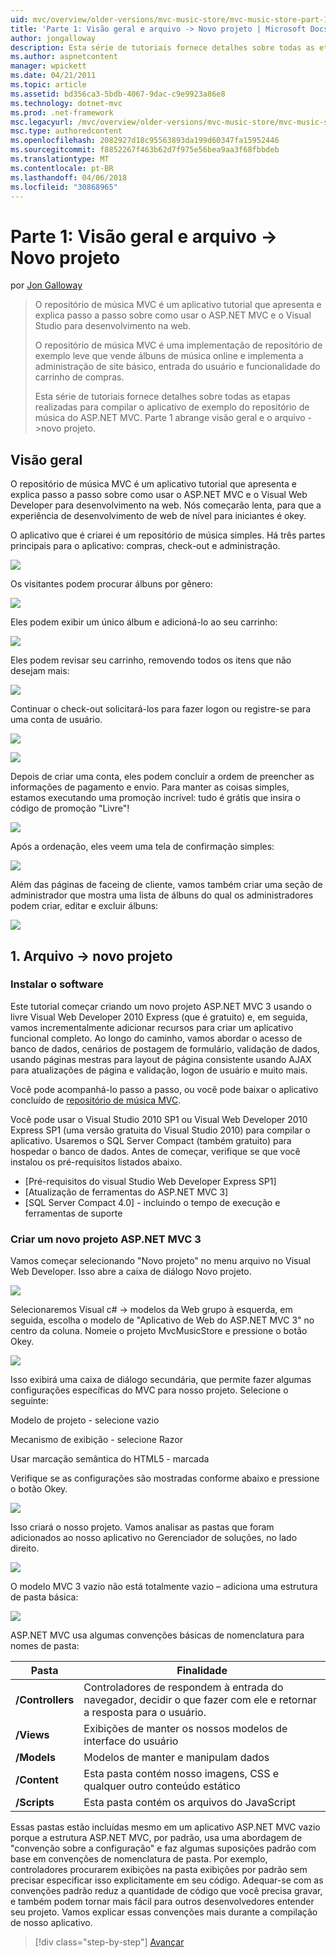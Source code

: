 ```yaml
---
uid: mvc/overview/older-versions/mvc-music-store/mvc-music-store-part-1
title: 'Parte 1: Visão geral e arquivo -> Novo projeto | Microsoft Docs'
author: jongalloway
description: Esta série de tutoriais fornece detalhes sobre todas as etapas realizadas para compilar o aplicativo de exemplo do repositório de música do ASP.NET MVC. Parte 1 abrange visão geral e o arquivo -> Novo projeto.
ms.author: aspnetcontent
manager: wpickett
ms.date: 04/21/2011
ms.topic: article
ms.assetid: bd356ca3-5bdb-4067-9dac-c9e9923a86e8
ms.technology: dotnet-mvc
ms.prod: .net-framework
msc.legacyurl: /mvc/overview/older-versions/mvc-music-store/mvc-music-store-part-1
msc.type: authoredcontent
ms.openlocfilehash: 2082927d18c95563893da199d60347fa15952446
ms.sourcegitcommit: f8852267f463b62d7f975e56bea9aa3f68fbbdeb
ms.translationtype: MT
ms.contentlocale: pt-BR
ms.lasthandoff: 04/06/2018
ms.locfileid: "30868965"
---
```

<a name="part-1-overview-and-file-new-project"></a>Parte 1: Visão geral e arquivo -> Novo projeto
====================
por [Jon Galloway](https://github.com/jongalloway)

> O repositório de música MVC é um aplicativo tutorial que apresenta e explica passo a passo sobre como usar o ASP.NET MVC e o Visual Studio para desenvolvimento na web.  
>   
> O repositório de música MVC é uma implementação de repositório de exemplo leve que vende álbuns de música online e implementa a administração de site básico, entrada do usuário e funcionalidade do carrinho de compras.  
>   
> Esta série de tutoriais fornece detalhes sobre todas as etapas realizadas para compilar o aplicativo de exemplo do repositório de música do ASP.NET MVC. Parte 1 abrange visão geral e o arquivo -&gt;novo projeto.


## <a name="overview"></a>Visão geral

O repositório de música MVC é um aplicativo tutorial que apresenta e explica passo a passo sobre como usar o ASP.NET MVC e o Visual Web Developer para desenvolvimento na web. Nós começarão lenta, para que a experiência de desenvolvimento de web de nível para iniciantes é okey.

O aplicativo que é criarei é um repositório de música simples. Há três partes principais para o aplicativo: compras, check-out e administração.

![](mvc-music-store-part-1/_static/image1.jpg)

Os visitantes podem procurar álbuns por gênero:

![](mvc-music-store-part-1/_static/image2.jpg)

Eles podem exibir um único álbum e adicioná-lo ao seu carrinho:

![](mvc-music-store-part-1/_static/image3.jpg)

Eles podem revisar seu carrinho, removendo todos os itens que não desejam mais:

![](mvc-music-store-part-1/_static/image4.jpg)

Continuar o check-out solicitará-los para fazer logon ou registre-se para uma conta de usuário.

![](mvc-music-store-part-1/_static/image1.png)

![](mvc-music-store-part-1/_static/image2.png)

Depois de criar uma conta, eles podem concluir a ordem de preencher as informações de pagamento e envio. Para manter as coisas simples, estamos executando uma promoção incrível: tudo é grátis que insira o código de promoção "Livre"!

![](mvc-music-store-part-1/_static/image5.jpg)

Após a ordenação, eles veem uma tela de confirmação simples:

![](mvc-music-store-part-1/_static/image6.jpg)

Além das páginas de faceing de cliente, vamos também criar uma seção de administrador que mostra uma lista de álbuns do qual os administradores podem criar, editar e excluir álbuns:

![](mvc-music-store-part-1/_static/image7.jpg)

## <a name="1-file--gt-new-project"></a>1. Arquivo -&gt; novo projeto

### <a name="installing-the-software"></a>Instalar o software

Este tutorial começar criando um novo projeto ASP.NET MVC 3 usando o livre Visual Web Developer 2010 Express (que é gratuito) e, em seguida, vamos incrementalmente adicionar recursos para criar um aplicativo funcional completo. Ao longo do caminho, vamos abordar o acesso de banco de dados, cenários de postagem de formulário, validação de dados, usando páginas mestras para layout de página consistente usando AJAX para atualizações de página e validação, logon de usuário e muito mais.

Você pode acompanhá-lo passo a passo, ou você pode baixar o aplicativo concluído de [repositório de música MVC](https://github.com/evilDave/MVC-Music-Store).

Você pode usar o Visual Studio 2010 SP1 ou Visual Web Developer 2010 Express SP1 (uma versão gratuita do Visual Studio 2010) para compilar o aplicativo. Usaremos o SQL Server Compact (também gratuito) para hospedar o banco de dados. Antes de começar, verifique se que você instalou os pré-requisitos listados abaixo.


- [Pré-requisitos do visual Studio Web Developer Express SP1]
- [Atualização de ferramentas do ASP.NET MVC 3]
- [SQL Server Compact 4.0] - incluindo o tempo de execução e ferramentas de suporte


### <a name="creating-a-new-aspnet-mvc-3-project"></a>Criar um novo projeto ASP.NET MVC 3

Vamos começar selecionando "Novo projeto" no menu arquivo no Visual Web Developer. Isso abre a caixa de diálogo Novo projeto.

![](mvc-music-store-part-1/_static/image5.png)

Selecionaremos Visual c# -&gt; modelos da Web grupo à esquerda, em seguida, escolha o modelo de "Aplicativo de Web do ASP.NET MVC 3" no centro da coluna. Nomeie o projeto MvcMusicStore e pressione o botão Okey.

![](mvc-music-store-part-1/_static/image8.jpg)

Isso exibirá uma caixa de diálogo secundária, que permite fazer algumas configurações específicas do MVC para nosso projeto. Selecione o seguinte:

Modelo de projeto - selecione vazio

Mecanismo de exibição - selecione Razor

Usar marcação semântica do HTML5 - marcada

Verifique se as configurações são mostradas conforme abaixo e pressione o botão Okey.

![](mvc-music-store-part-1/_static/image9.jpg)

Isso criará o nosso projeto. Vamos analisar as pastas que foram adicionados ao nosso aplicativo no Gerenciador de soluções, no lado direito.

![](mvc-music-store-part-1/_static/image10.jpg)

O modelo MVC 3 vazio não está totalmente vazio – adiciona uma estrutura de pasta básica:

![](mvc-music-store-part-1/_static/image6.png)

ASP.NET MVC usa algumas convenções básicas de nomenclatura para nomes de pasta:

| **Pasta** | **Finalidade** |
| --- | --- |
| **/Controllers** | Controladores de respondem à entrada do navegador, decidir o que fazer com ele e retornar a resposta para o usuário. |
| **/Views** | Exibições de manter os nossos modelos de interface do usuário |
| **/Models** | Modelos de manter e manipulam dados |
| **/Content** | Esta pasta contém nosso imagens, CSS e qualquer outro conteúdo estático |
| **/Scripts** | Esta pasta contém os arquivos do JavaScript |

Essas pastas estão incluídas mesmo em um aplicativo ASP.NET MVC vazio porque a estrutura ASP.NET MVC, por padrão, usa uma abordagem de "convenção sobre a configuração" e faz algumas suposições padrão com base em convenções de nomenclatura de pasta. Por exemplo, controladores procurarem exibições na pasta exibições por padrão sem precisar especificar isso explicitamente em seu código. Adequar-se com as convenções padrão reduz a quantidade de código que você precisa gravar, e também podem tornar mais fácil para outros desenvolvedores entender seu projeto. Vamos explicar essas convenções mais durante a compilação de nosso aplicativo.

> [!div class="step-by-step"]
> [Avançar](mvc-music-store-part-2.md)
